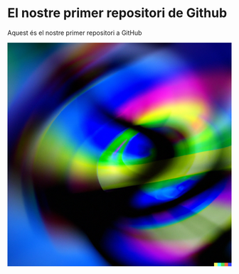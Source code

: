# El nostre primer repositori de Github

Aquest és el nostre primer repositori a GitHub

![Logotip del curs d'Aules](images/ed_github.png)
